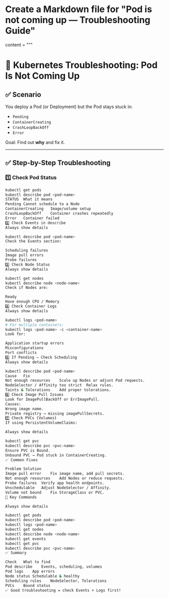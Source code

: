 # Create a Markdown file for "Pod is not coming up — Troubleshooting Guide"

content = """
# 🐳 Kubernetes Troubleshooting: Pod Is Not Coming Up

## ✅ Scenario
You deploy a Pod (or Deployment) but the Pod stays stuck in:
- `Pending`
- `ContainerCreating`
- `CrashLoopBackOff`
- `Error`

Goal: Find out **why** and fix it.

---

## ✅ Step-by-Step Troubleshooting

### 1️⃣ Check Pod Status
```bash
kubectl get pods
kubectl describe pod <pod-name>
STATUS	What it means
Pending	Cannot schedule to a Node
ContainerCreating	Image/volume setup
CrashLoopBackOff	Container crashes repeatedly
Error	Container failed
2️⃣ Check Events in describe
Always show details

kubectl describe pod <pod-name>
Check the Events section:

Scheduling failures
Image pull errors
Probe failures
3️⃣ Check Node Status
Always show details

kubectl get nodes
kubectl describe node <node-name>
Check if Nodes are:

Ready
Have enough CPU / Memory
4️⃣ Check Container Logs
Always show details

kubectl logs <pod-name>
# For multiple containers:
kubectl logs <pod-name> -c <container-name>
Look for:

Application startup errors
Misconfigurations
Port conflicts
5️⃣ If Pending — Check Scheduling
Always show details

kubectl describe pod <pod-name>
Cause	Fix
Not enough resources	Scale up Nodes or adjust Pod requests.
NodeSelector / Affinity too strict	Relax rules.
Taints & Tolerations	Add proper tolerations.
6️⃣ Check Image Pull Issues
Look for ImagePullBackOff or ErrImagePull.
Causes:
Wrong image name.
Private registry → missing imagePullSecrets.
7️⃣ Check PVCs (Volumes)
If using PersistentVolumeClaims:

Always show details

kubectl get pvc
kubectl describe pvc <pvc-name>
Ensure PVC is Bound.
Unbound PVC → Pod stuck in ContainerCreating.
✅ Common Fixes

Problem	Solution
Image pull error	Fix image name, add pull secrets.
Not enough resources	Add Nodes or reduce requests.
Probe failures	Verify app health endpoints.
Unschedulable	Adjust NodeSelector / Affinity.
Volume not bound	Fix StorageClass or PVC.
📌 Key Commands

Always show details

kubectl get pods
kubectl describe pod <pod-name>
kubectl logs <pod-name>
kubectl get nodes
kubectl describe node <node-name>
kubectl get events
kubectl get pvc
kubectl describe pvc <pvc-name>
✅ Summary

Check	What to find
Pod describe	Events, scheduling, volumes
Pod logs	App errors
Node status	Schedulable & healthy
Scheduling rules	NodeSelector, Tolerations
PVCs	Bound status
✅ Good troubleshooting = check Events + Logs first!
